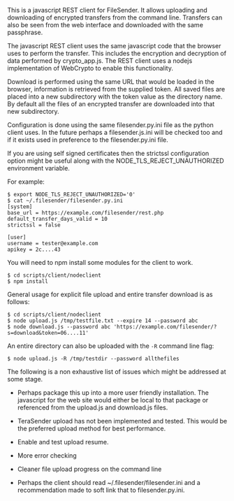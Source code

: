 
This is a javascript REST client for FileSender. It allows uploading
and downloading of encrypted transfers from the command line.
Transfers can also be seen from the web interface and downloaded with
the same passphrase.

The javascript REST client uses the same javascript code that the
browser uses to perform the transfer. This includes the encryption and
decryption of data performed by crypto_app.js. The REST client uses a
nodejs implementation of WebCrypto to enable this functionality.

Download is performed using the same URL that would be loaded in the
browser, information is retrieved from the supplied token. All saved
files are placed into a new subdirectory with the token value as the
directory name. By default all the files of an encrypted transfer are
downloaded into that new subdirectory.

Configuration is done using the same filesender.py.ini file as the
python client uses. In the future perhaps a filesender.js.ini will be
checked too and if it exists used in preference to the
filesender.py.ini file.

If you are using self signed certificates then the strictssl
configuration option might be useful along with the
NODE_TLS_REJECT_UNAUTHORIZED environment variable.

For example:

```
$ export NODE_TLS_REJECT_UNAUTHORIZED='0'
$ cat ~/.filesender/filesender.py.ini
[system]
base_url = https://example.com/filesender/rest.php
default_transfer_days_valid = 10
strictssl = false

[user]
username = tester@example.com
apikey = 2c....43
```

You will need to npm install some modules for the client to work.

```
$ cd scripts/client/nodeclient
$ npm install 
```


General usage for explicit file upload and entire transfer download is
as follows:


```
$ cd scripts/client/nodeclient
$ node upload.js /tmp/testfile.txt --expire 14 --password abc
$ node download.js --password abc 'https://example.com/filesender/?s=download&token=06....11' 
```

An entire directory can also be uploaded with the `-R` command line flag:

```
$ node upload.js -R /tmp/testdir --password allthefiles

```



The following is a non exhaustive list of issues which might be addressed at some stage.

* Perhaps package this up into a more user friendly installation. The
  javascript for the web site would either be local to that package or
  referenced from the upload.js and download.js files.

* TeraSender upload has not been implemented and tested. This would be the preferred
  upload method for best performance.

* Enable and test upload resume.

* More error checking

* Cleaner file upload progress on the command line

* Perhaps the client should read ~/.filesender/filesender.ini and a
  recommendation made to soft link that to filesender.py.ini.


